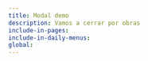 ```yaml
---
title: Modal demo
description: Vamos a cerrar por obras
include-in-pages:
include-in-daily-menus:
global:
---
```


